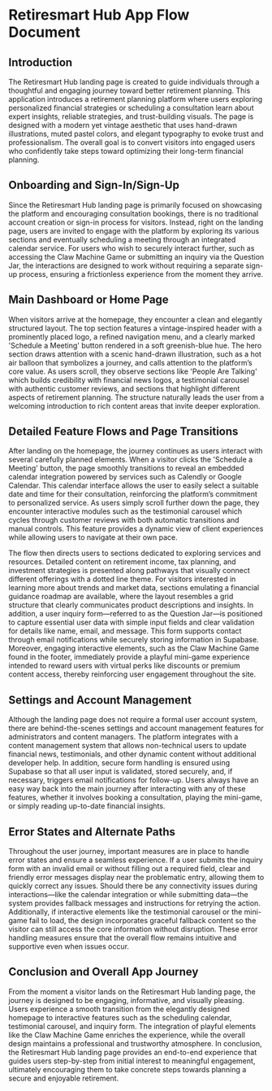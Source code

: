 # Retiresmart Hub App Flow Document

## Introduction

The Retiresmart Hub landing page is created to guide individuals through a thoughtful and engaging journey toward better retirement planning. This application introduces a retirement planning platform where users exploring personalized financial strategies or scheduling a consultation learn about expert insights, reliable strategies, and trust-building visuals. The page is designed with a modern yet vintage aesthetic that uses hand-drawn illustrations, muted pastel colors, and elegant typography to evoke trust and professionalism. The overall goal is to convert visitors into engaged users who confidently take steps toward optimizing their long-term financial planning.

## Onboarding and Sign-In/Sign-Up

Since the Retiresmart Hub landing page is primarily focused on showcasing the platform and encouraging consultation bookings, there is no traditional account creation or sign-in process for visitors. Instead, right on the landing page, users are invited to engage with the platform by exploring its various sections and eventually scheduling a meeting through an integrated calendar service. For users who wish to securely interact further, such as accessing the Claw Machine Game or submitting an inquiry via the Question Jar, the interactions are designed to work without requiring a separate sign-up process, ensuring a frictionless experience from the moment they arrive.

## Main Dashboard or Home Page

When visitors arrive at the homepage, they encounter a clean and elegantly structured layout. The top section features a vintage-inspired header with a prominently placed logo, a refined navigation menu, and a clearly marked 'Schedule a Meeting' button rendered in a soft greenish-blue hue. The hero section draws attention with a scenic hand-drawn illustration, such as a hot air balloon that symbolizes a journey, and calls attention to the platform’s core value. As users scroll, they observe sections like 'People Are Talking' which builds credibility with financial news logos, a testimonial carousel with authentic customer reviews, and sections that highlight different aspects of retirement planning. The structure naturally leads the user from a welcoming introduction to rich content areas that invite deeper exploration.

## Detailed Feature Flows and Page Transitions

After landing on the homepage, the journey continues as users interact with several carefully planned elements. When a visitor clicks the 'Schedule a Meeting' button, the page smoothly transitions to reveal an embedded calendar integration powered by services such as Calendly or Google Calendar. This calendar interface allows the user to easily select a suitable date and time for their consultation, reinforcing the platform’s commitment to personalized service. As users simply scroll further down the page, they encounter interactive modules such as the testimonial carousel which cycles through customer reviews with both automatic transitions and manual controls. This feature provides a dynamic view of client experiences while allowing users to navigate at their own pace.

The flow then directs users to sections dedicated to exploring services and resources. Detailed content on retirement income, tax planning, and investment strategies is presented along pathways that visually connect different offerings with a dotted line theme. For visitors interested in learning more about trends and market data, sections emulating a financial guidance roadmap are available, where the layout resembles a grid structure that clearly communicates product descriptions and insights. In addition, a user inquiry form—referred to as the Question Jar—is positioned to capture essential user data with simple input fields and clear validation for details like name, email, and message. This form supports contact through email notifications while securely storing information in Supabase. Moreover, engaging interactive elements, such as the Claw Machine Game found in the footer, immediately provide a playful mini-game experience intended to reward users with virtual perks like discounts or premium content access, thereby reinforcing user engagement throughout the site.

## Settings and Account Management

Although the landing page does not require a formal user account system, there are behind-the-scenes settings and account management features for administrators and content managers. The platform integrates with a content management system that allows non-technical users to update financial news, testimonials, and other dynamic content without additional developer help. In addition, secure form handling is ensured using Supabase so that all user input is validated, stored securely, and, if necessary, triggers email notifications for follow-up. Users always have an easy way back into the main journey after interacting with any of these features, whether it involves booking a consultation, playing the mini-game, or simply reading up-to-date financial insights.

## Error States and Alternate Paths

Throughout the user journey, important measures are in place to handle error states and ensure a seamless experience. If a user submits the inquiry form with an invalid email or without filling out a required field, clear and friendly error messages display near the problematic entry, allowing them to quickly correct any issues. Should there be any connectivity issues during interactions—like the calendar integration or while submitting data—the system provides fallback messages and instructions for retrying the action. Additionally, if interactive elements like the testimonial carousel or the mini-game fail to load, the design incorporates graceful fallback content so the visitor can still access the core information without disruption. These error handling measures ensure that the overall flow remains intuitive and supportive even when issues occur.

## Conclusion and Overall App Journey

From the moment a visitor lands on the Retiresmart Hub landing page, the journey is designed to be engaging, informative, and visually pleasing. Users experience a smooth transition from the elegantly designed homepage to interactive features such as the scheduling calendar, testimonial carousel, and inquiry form. The integration of playful elements like the Claw Machine Game enriches the experience, while the overall design maintains a professional and trustworthy atmosphere. In conclusion, the Retiresmart Hub landing page provides an end-to-end experience that guides users step-by-step from initial interest to meaningful engagement, ultimately encouraging them to take concrete steps towards planning a secure and enjoyable retirement.
